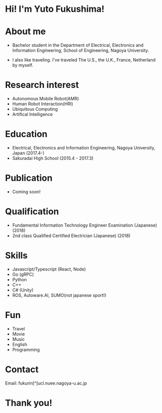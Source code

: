 # Hi! I'm Yuto Fukushima!

# About me
- Bachelor student in the Department of Electrical, Electronics and Information Engineering, School of Engineering, Nagoya University.



- I also like traveling. I've traveled The U.S., the U.K., France, Netherland by myself.

# Research interest
- Autonomous Mobile Robot(AMR)
- Human Robot Interaction(HRI)
- Ubiquitous Computing
- Artifical Intelligence


# Education
- Electrical, Electronics and Information Engineering, Nagoya University, Japan (2017.4-) 
- Sakuradai High School (2015.4 - 2017.3)


# Publication
- Coming soon!


# Qualification
- Fundamental Information Technology Engineer Examination (Japanese) (2018)
- 2nd class Qualified Certified Electrician (Japanese) (2018)

# Skills
- Javascript/Typescript (React, Node)
- Go (gRPC)
- Python 
- C++   
- C# (Unity)
- ROS, Autoware.AI, SUMO(not japanese sport!)


# Fun
- Travel
- Movie
- Music
- English
- Programming   


# Contact
Email: fukurin[^]ucl.nuee.nagoya-u.ac.jp

# Thank you!
